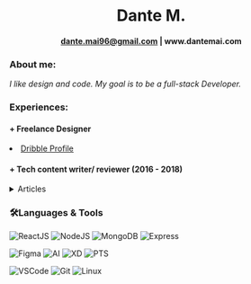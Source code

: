 <!--Heading-->
<div align="center">
<h1>Dante M.</h1>
 <h4> <a href="mailto:dante.mai96@gmail.com" target="_blank">dante.mai96@gmail.com</a>  |  www.dantemai.com</h4>
</div>

<div align="left"> 
<h3>About me:</h3>
<em>I like design and code. My goal is to be a full-stack Developer.</em><br>
</div>

<div>
<h3>Experiences:</h3>
 <!---->
 <h4>+ Freelance Designer </h4>
   <li><a href="https://dribbble.com/se64vet">Dribble Profile</a></li>
 
 <!---->
 <h4>+ Tech content writer/ reviewer (2016 - 2018)</h4>
  <details>
  <summary>Articles</summary>
   
   <li><a href="https://www.thegioididong.com/tin-tuc/ung-dung-giup-bien-thiet-bi-ios-thanh-touch-bar-cho-laptop-963121">
   4G and 5G speed comparison [Infographic]</a></li>
   <li><a href="https://www.thegioididong.com/tin-tuc/ung-dung-giup-bien-thiet-bi-ios-thanh-touch-bar-cho-laptop-955282">
   Review Samsung Galaxy S8</a></li>
   <li><a href="https://www.thegioididong.com/tin-tuc/ung-dung-giup-bien-thiet-bi-ios-thanh-touch-bar-cho-laptop-917100">
   iPhone 7+ and Google Pixel XL comparision</a></li>
 </details>
</div>

<div>
 <h3>🛠️Languages & Tools</h3>
 
   <!--Languages-->
![ReactJS](https://img.shields.io/badge/-React-blue?style=for-the-badge&logo=react)
![NodeJS](https://img.shields.io/badge/Node.js-339933?style=for-the-badge&logo=nodedotjs&logoColor=white)
![MongoDB](https://img.shields.io/badge/MongoDB-4EA94B?style=for-the-badge&logo=mongodb&logoColor=white)
![Express](	https://img.shields.io/badge/Express.js-000000?style=for-the-badge&logo=express&logoColor=white)

   <!--Design Tools-->
![Figma](https://img.shields.io/badge/Figma-F24E1E?style=for-the-badge&logo=figma&logoColor=white)
![AI](	https://img.shields.io/badge/Adobe%20Illustrator-FF9A00?style=for-the-badge&logo=adobe%20illustrator&logoColor=white)
![XD](	https://img.shields.io/badge/Adobe%20XD-FF61F6?style=for-the-badge&logo=Adobe%20XD&logoColor=white)
![PTS](https://img.shields.io/badge/Adobe%20Photoshop-31A8FF?style=for-the-badge&logo=Adobe%20Photoshop&logoColor=black)

   <!--IDE & Git control-->
![VSCode](https://img.shields.io/badge/-vscode-00a8e8?style=for-the-badge&logo=visual-studio-code)
![Git](https://img.shields.io/badge/git%20-%23F05033.svg?&style=for-the-badge&logo=git&logoColor=white)
![Linux](https://img.shields.io/badge/-linux-772953?style=for-the-badge&logo=linux)
</div>


